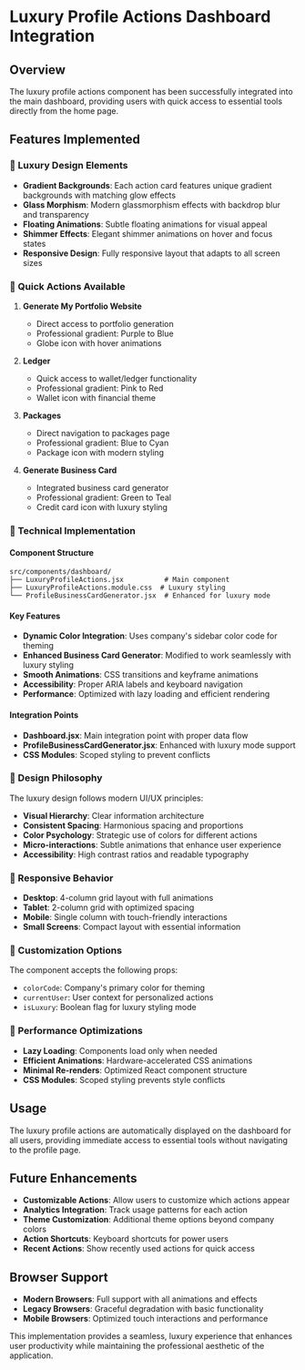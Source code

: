 # Luxury Profile Actions Dashboard Integration

## Overview
The luxury profile actions component has been successfully integrated into the main dashboard, providing users with quick access to essential tools directly from the home page.

## Features Implemented

### 🎨 Luxury Design Elements
- **Gradient Backgrounds**: Each action card features unique gradient backgrounds with matching glow effects
- **Glass Morphism**: Modern glassmorphism effects with backdrop blur and transparency
- **Floating Animations**: Subtle floating animations for visual appeal
- **Shimmer Effects**: Elegant shimmer animations on hover and focus states
- **Responsive Design**: Fully responsive layout that adapts to all screen sizes

### 🚀 Quick Actions Available
1. **Generate My Portfolio Website**
   - Direct access to portfolio generation
   - Professional gradient: Purple to Blue
   - Globe icon with hover animations

2. **Ledger**
   - Quick access to wallet/ledger functionality
   - Professional gradient: Pink to Red
   - Wallet icon with financial theme

3. **Packages**
   - Direct navigation to packages page
   - Professional gradient: Blue to Cyan
   - Package icon with modern styling

4. **Generate Business Card**
   - Integrated business card generator
   - Professional gradient: Green to Teal
   - Credit card icon with luxury styling

### 🎯 Technical Implementation

#### Component Structure
```
src/components/dashboard/
├── LuxuryProfileActions.jsx          # Main component
├── LuxuryProfileActions.module.css  # Luxury styling
└── ProfileBusinessCardGenerator.jsx  # Enhanced for luxury mode
```

#### Key Features
- **Dynamic Color Integration**: Uses company's sidebar color code for theming
- **Enhanced Business Card Generator**: Modified to work seamlessly with luxury styling
- **Smooth Animations**: CSS transitions and keyframe animations
- **Accessibility**: Proper ARIA labels and keyboard navigation
- **Performance**: Optimized with lazy loading and efficient rendering

#### Integration Points
- **Dashboard.jsx**: Main integration point with proper data flow
- **ProfileBusinessCardGenerator.jsx**: Enhanced with luxury mode support
- **CSS Modules**: Scoped styling to prevent conflicts

### 🎨 Design Philosophy
The luxury design follows modern UI/UX principles:
- **Visual Hierarchy**: Clear information architecture
- **Consistent Spacing**: Harmonious spacing and proportions
- **Color Psychology**: Strategic use of colors for different actions
- **Micro-interactions**: Subtle animations that enhance user experience
- **Accessibility**: High contrast ratios and readable typography

### 📱 Responsive Behavior
- **Desktop**: 4-column grid layout with full animations
- **Tablet**: 2-column grid with optimized spacing
- **Mobile**: Single column with touch-friendly interactions
- **Small Screens**: Compact layout with essential information

### 🔧 Customization Options
The component accepts the following props:
- `colorCode`: Company's primary color for theming
- `currentUser`: User context for personalized actions
- `isLuxury`: Boolean flag for luxury styling mode

### 🚀 Performance Optimizations
- **Lazy Loading**: Components load only when needed
- **Efficient Animations**: Hardware-accelerated CSS animations
- **Minimal Re-renders**: Optimized React component structure
- **CSS Modules**: Scoped styling prevents style conflicts

## Usage
The luxury profile actions are automatically displayed on the dashboard for all users, providing immediate access to essential tools without navigating to the profile page.

## Future Enhancements
- **Customizable Actions**: Allow users to customize which actions appear
- **Analytics Integration**: Track usage patterns for each action
- **Theme Customization**: Additional theme options beyond company colors
- **Action Shortcuts**: Keyboard shortcuts for power users
- **Recent Actions**: Show recently used actions for quick access

## Browser Support
- **Modern Browsers**: Full support with all animations and effects
- **Legacy Browsers**: Graceful degradation with basic functionality
- **Mobile Browsers**: Optimized touch interactions and performance

This implementation provides a seamless, luxury experience that enhances user productivity while maintaining the professional aesthetic of the application.
